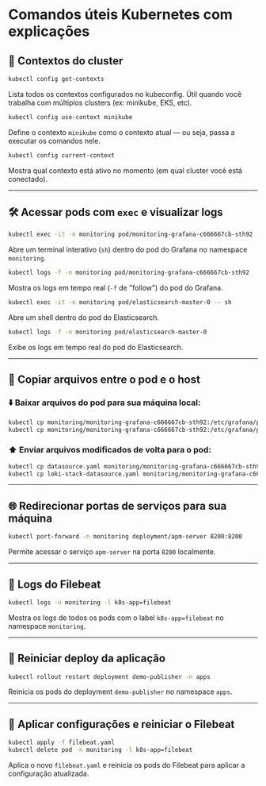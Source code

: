 # Comandos úteis Kubernetes com explicações

## 🔄 Contextos do cluster

```bash
kubectl config get-contexts
```
Lista todos os contextos configurados no kubeconfig. Útil quando você trabalha com múltiplos clusters (ex: minikube, EKS, etc).

```bash
kubectl config use-context minikube
```
Define o contexto `minikube` como o contexto atual — ou seja, passa a executar os comandos nele.

```bash
kubectl config current-context
```
Mostra qual contexto está ativo no momento (em qual cluster você está conectado).

---

## 🛠️ Acessar pods com `exec` e visualizar logs

```bash
kubectl exec -it -n monitoring pod/monitoring-grafana-c666667cb-sth92 -- sh
```
Abre um terminal interativo (`sh`) dentro do pod do Grafana no namespace `monitoring`.

```bash
kubectl logs -f -n monitoring pod/monitoring-grafana-c666667cb-sth92
```
Mostra os logs em tempo real (`-f` de "follow") do pod do Grafana.

```bash
kubectl exec -it -n monitoring pod/elasticsearch-master-0 -- sh
```
Abre um shell dentro do pod do Elasticsearch.

```bash
kubectl logs -f -n monitoring pod/elasticsearch-master-0
```
Exibe os logs em tempo real do pod do Elasticsearch.

---

## 📁 Copiar arquivos entre o pod e o host

### ⬇️ Baixar arquivos do pod para sua máquina local:

```bash
kubectl cp monitoring/monitoring-grafana-c666667cb-sth92:/etc/grafana/provisioning/datasources/datasource.yaml ./datasource.yaml
kubectl cp monitoring/monitoring-grafana-c666667cb-sth92:/etc/grafana/provisioning/datasources/loki-stack-datasource.yaml ./loki-stack-datasource.yaml
```

### ⬆️ Enviar arquivos modificados de volta para o pod:

```bash
kubectl cp datasource.yaml monitoring/monitoring-grafana-c666667cb-sth92:/etc/grafana/provisioning/datasources/datasource.yaml
kubectl cp loki-stack-datasource.yaml monitoring/monitoring-grafana-c666667cb-sth92:/etc/grafana/provisioning/datasources/loki-stack-datasource.yaml
```

---

## 🌐 Redirecionar portas de serviços para sua máquina

```bash
kubectl port-forward -n monitoring deployment/apm-server 8200:8200
```
Permite acessar o serviço `apm-server` na porta `8200` localmente.

---

## 📜 Logs do Filebeat

```bash
kubectl logs -n monitoring -l k8s-app=filebeat
```
Mostra os logs de todos os pods com o label `k8s-app=filebeat` no namespace `monitoring`.

---

## 🔁 Reiniciar deploy da aplicação

```bash
kubectl rollout restart deployment demo-publisher -n apps
```
Reinicia os pods do deployment `demo-publisher` no namespace `apps`.

---

## 🧾 Aplicar configurações e reiniciar o Filebeat

```bash
kubectl apply -f filebeat.yaml
kubectl delete pod -n monitoring -l k8s-app=filebeat
```
Aplica o novo `filebeat.yaml` e reinicia os pods do Filebeat para aplicar a configuração atualizada.